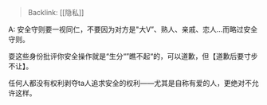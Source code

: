 > Backlink: [[隐私]]

A: 安全守则要一视同仁，不要因为对方是"大V”、熟人、亲戚、恋人…而略过安全守则。

耍这些身份批评你安全操作就是“生分“”瞧不起“的，可以道歉，但【道歉后要寸步不让】。

任何人都没有权利剥夺ta人追求安全的权利——尤其是自称有爱的人，更绝对不允许这样。
